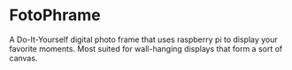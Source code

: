 # FotoPhrame
A Do-It-Yourself digital photo frame that uses raspberry pi to display your favorite moments. Most suited for wall-hanging displays that form a sort of canvas.
